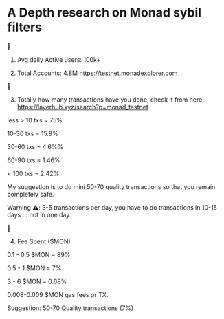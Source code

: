<h1>A Depth research on Monad sybil filters</h1>
  
💎

1) Avg daily Active users: 100k+

2) Total Accounts: 4.8M
https://testnet.monadexplorer.com

💎

3) Totally how many transactions have you done, check it from here: https://layerhub.xyz/search?p=monad_testnet

   
less > 10 txs = 75%

10-30 txs = 15.8% 

30-60 txs = 4.6%%

60-90 txs = 1.46%

< 100 txs = 2.42%

My suggestion is to do mini 50-70 quality transactions so that you remain completely safe.

Warning ⚠️: 3-5 transactions per day, you have to do transactions in 10-15 days ... not in one day.

💎

4) Fee Spent ($MON)
   
0.1 - 0.5 $MON = 89%

0.5 - 1 $MON = 7%

3 - 6 $MON = 0.68%

0.008-0.009 $MON gas fees pr TX.

Suggestion: 50-70 Quality transactions (7%)
